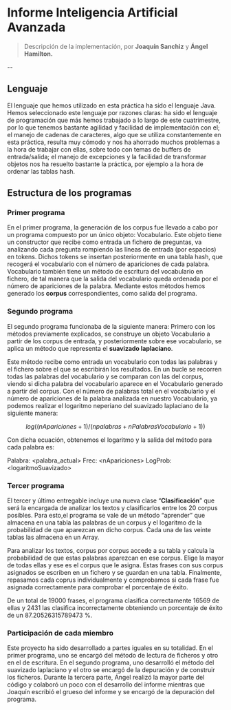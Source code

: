 # **Informe Inteligencia Artificial Avanzada**

> Descripción de la implementación, por **Joaquín Sanchiz** y **Ángel Hamilton.**

--

## Lenguaje

El lenguaje que hemos utilizado en esta práctica ha sido el lenguaje Java. Hemos seleccionado este lenguaje por razones claras: ha sido el lenguaje de programación que más hemos trabajado a lo largo de este cuatrimestre, por lo que tenemos bastante agilidad y facilidad de implementación con el; el manejo de cadenas de caracteres, algo que se utiliza constantemente en esta práctica, resulta muy cómodo y nos ha ahorrado muchos problemas a la hora de trabajar con ellas, sobre todo con temas de buffers de entrada/salida; el manejo de excepciones y la facilidad de transformar objetos nos ha resuelto bastante la práctica, por ejemplo a la hora de ordenar las tablas hash.

## Estructura de los programas

### **Primer programa**

En el primer programa, la generación de los corpus fue llevado a cabo por un programa compuesto por un único objeto: Vocabulario. Este objeto tiene un constructor que recibe como entrada un fichero de preguntas, va analizando cada pregunta rompiendo las líneas de entrada \(por espacios\) en tokens. Dichos tokens se insertan posteriormente en una tabla hash, que recogerá el vocabulario con el número de apariciones de cada palabra. Vocabulario también tiene un método de escritura del vocabulario en fichero, de tal manera que la salida del vocabulario queda ordenada por el número de apariciones de la palabra. Mediante estos métodos hemos generado los **corpus** correspondientes, como salida del programa.

### **Segundo programa**

El segundo programa funcionaba de la siguiente manera: Primero con los métodos previamente explicados, se construye un objeto Vocabulario a partir de los corpus de entrada, y posteriormente sobre ese vocabulario, se aplica un método que representa el **suavizado laplaciano**.

Este método recibe como entrada un vocabulario con todas las palabras y el fichero sobre el que se escribirán los resultados. En un bucle se recorren todas las palabras del vocabulario y se comparan con las del corpus, viendo si dicha palabra del vocabulario aparece en el Vocabulario generado a partir del corpus. Con el número de palabras total en el vocabulario y el número de apariciones de la palabra analizada en nuestro Vocabulario, ya podemos realizar el logaritmo neperiano del suavizado laplaciano de la siguiente manera:

$${log( (nApariciones+1) / (npalabras + nPalabrasVocabulario + 1) )}$$

Con dicha ecuación, obtenemos el logaritmo y la salida del método para cada palabra es:

Palabra: &lt;palabra\_actual&gt; Frec: &lt;nApariciones&gt; LogProb: &lt;logaritmoSuavizado&gt;

### **Tercer programa**

El tercer y último entregable incluye una nueva clase “**Clasificación**” que será la encargada de analizar los textos y clasificarlos entre los 20 corpus posibles. Para esto,el programa se vale de un método “aprender” que almacena en una tabla las palabras de un corpus y el logaritmo de la probabilidad de que aparezcan en dicho corpus. Cada una de las veinte tablas las almacena en un Array.

Para analizar los textos, corpus por corpus accede a su tabla y calcula la probabilidad de que estas palabras aparezcan en ese corpus. Elige la mayor de todas ellas y ese es el corpus que le asigna. Estas frases con sus corpus asignados se escriben en un fichero y se guardan en una tabla. Finalmente, repasamos cada coprus individualmente y comprobamos si cada frase fue asignada correctamente para comprobar el porcentaje de éxito.

De un total de 19000 frases, el programa clasifica correctamente 16569 de ellas y 2431 las clasifica incorrectamente obteniendo un porcentaje de éxito de un 87.20526315789473 %.

### **Participación de cada miembro**

Este proyecto ha sido desarrollado a partes iguales en su totalidad. En el primer programa, uno se encargó del método de lectura de ficheros y otro en el de escritura. En el segundo programa, uno desarrolló el método del suavizado laplaciano y el otro se encargó de la depuración y de construir los ficheros. Durante la tercera parte, Ángel realizó la mayor parte del código y colaboró un poco con el desarrollo del informe mientras que Joaquín escribió el grueso del informe y se encargó de la depuración del programa.


